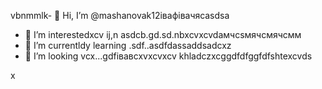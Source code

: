 vbnmmlk- 👋 Hi, I’m @mashanovak12івафівачясasdsa
- 👀 I’m interestedxcv ij,n asdcb.gd.sd.nbxcvxcvdaмчсsмячсмячсмм
- 🌱 I’m currentldy learning .sdf..asdfdassaddsadcxz
- 💞️ I’m looking vcx...gdfівавcxvxcvxcv
khladczxcggdfdfggfdfshtexcvds
<!---cxzgfdfsdvfvcxv
mashanovak12/mashanovak12 is a ✨ special cv✨ repository because its `README.md` (this file) appears on your GitHub profile.
You can click the Praseview link to take a look at your chancxzcges.xzcxzczxc
--->x
